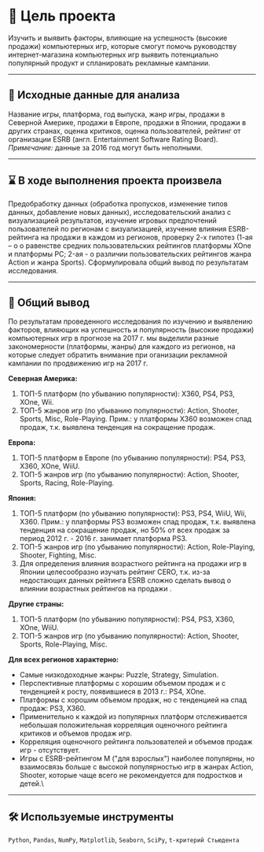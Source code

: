 # 🎯 Цель проекта
Изучить и выявить факторы, влияющие на успешность (высокие продажи) компьютерных игр, которые смогут помочь руководству интернет-магазина компьютерных игр выявить потенциально популярный продукт и спланировать рекламные кампании.
<hr>

## 📂 Исходные данные для анализа
Название игры, платформа, год выпуска, жанр игры, продажи в Северной Америке, продажи в Европе, продажи в Японии, продажи в других странах, оценка критиков, оценка пользователей, рейтинг от организации ESRB (англ. Entertainment Software Rating Board). 
*Примечание:* данные за 2016 год могут быть неполными.
<hr>

## ⌛ В ходе выполнения проекта произвела
Предобработку данных (обработка пропусков, изменение типов данных, добавление новых данных), исследовательский анализ с визуализацией результатов, изучение игровых предпочтений пользователей по регионам с визуализацией, изучение влияния ESRB-рейтинга на продажи в каждом из регионов, проверку 2-х гипотез (1-ая – о  о равенстве средних пользовательских рейтингов платформы XOne и платформы PC; 2-ая - о различии пользовательских рейтингов жанра Action и жанра Sports). Сформулировала общий вывод по результатам исследования.
<hr>

## 📃 Общий вывод
По результатам проведенного исследования по изучению и выявлению факторов, влияющих на успешность и популярность (высокие продажи) компьютерных игр в прогнозе на 2017 г. мы выделили разные закономерности (платформы, жанры) для каждого из регионов, на которые следует обратить внимание при оганизации рекламной кампании по продвижению игр на 2017 г.
    
**Северная Америка:**
1. ТОП-5 платформ (по убыванию популярности): X360, PS4, PS3, XOne, Wii.
2. ТОП-5 жанров игр (по убыванию популярности): Action, Shooter, Sports, Misc, Role-Playing.
Прим.: у платформы X360 возможен спад продаж, т.к. выявлена тенденция на сокращение продаж.

**Европа:**
1. ТОП-5 платформ в Европе (по убыванию популярности): PS4, PS3, X360, XOne, WiiU.
2. ТОП-5 жанров игр (по убыванию популярности): Action, Shooter, Sports, Racing, Role-Playing.
  
**Япония:**
1. ТОП-5 платформ (по убыванию популярности): PS3, PS4, WiiU, Wii, X360.
Прим.: у платформы PS3 возможен спад продаж, т.к. выявлена тенденция на сокращение продаж, но 50% от всех продаж за период 2012 г. - 2016 г. занимает платформа PS3.
2. ТОП-5 жанров игр (по убыванию популярности): Action, Role-Playing, Shooter, Fighting, Misc.
3. Для определения влияния возрастного рейтинга на продажи игр в Японии целесообразно изучать рейтинг CERO, т.к. из-за недостающих данных рейтинга ESRB сложно сделать вывод о влиянии возрастных рейтингов на продажи .
    
**Другие страны:**
1. ТОП-5 платформ (по убыванию популярности): PS4, PS3, X360, XOne, WiiU. 
2. ТОП-5 жанров игр (по убыванию популярности): Action, Shooter, Sports, Role-Playing, Misc.
    
**Для всех регионов характерно:**
- Самые низкодоходные жанры: Puzzle, Strategy, Simulation.
- Перспективные платформы с хорошим объемом продаж и с тенденцией к росту, появившиеся в 2013 г.: PS4, XOne.
- Платформы с хорошим объемом продаж, но с тенденцией на спад продаж: PS3, X360.
- Применительно к каждой из популярных платформ отслеживается небольшая положительная корреляция оценочного рейтинга критиков и объемов продаж игр.
- Корреляция оценочного рейтинга пользователей и объемов продаж игр - отсутствует.
- Игры с ESRB-рейтингом M ("для взрослых") наиболее популярны, но взаимосвязь больше с высокой популярностью игр в жанрах Action, Shooter, которые чаще всего не рекомендуется для подростков и детей.\
<hr>

## 🛠️ Используемые инструменты
`Python`, `Pandas`, `NumPy`, `Matplotlib`, `Seaborn`, `SciPy`, `t-критерий Стьюдента`

